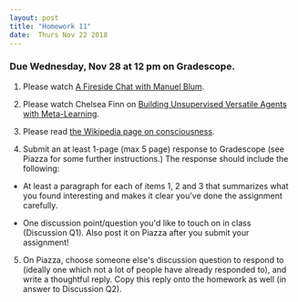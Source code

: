 ```yaml
---
layout: post
title: "Homework 11"
date:  Thurs Nov 22 2018
---
```


### Due Wednesday, Nov 28 at 12 pm on Gradescope. 


1. Please watch [A Fireside Chat with Manuel Blum](https://www.microsoft.com/en-us/research/video/fireside-chat-with-manuel-blum/). 

2. Please watch Chelsea Finn on [Building Unsupervised Versatile Agents with Meta-Learning](https://www.youtube.com/watch?v=i05Fk4ebMY0&feature=youtu.be).  

3. Please read [the Wikipedia page on consciousness](https://en.wikipedia.org/wiki/Consciousness).

4. Submit an at least 1-page (max 5 page) response to Gradescope (see Piazza for some further instructions.) The response should include the following:

  - At least a paragraph for each of items 1, 2 and 3 that summarizes what you found interesting and makes it clear you've done the assignment carefully.

  - One discussion point/question you'd like to touch on in class (Discussion Q1). Also post it on Piazza after you submit your assignment!

5. On Piazza, choose someone else's discussion question to respond to (ideally one which not a lot of people have already responded to), and write a thoughtful reply. Copy this reply onto the homework as well (in answer to Discussion Q2). 